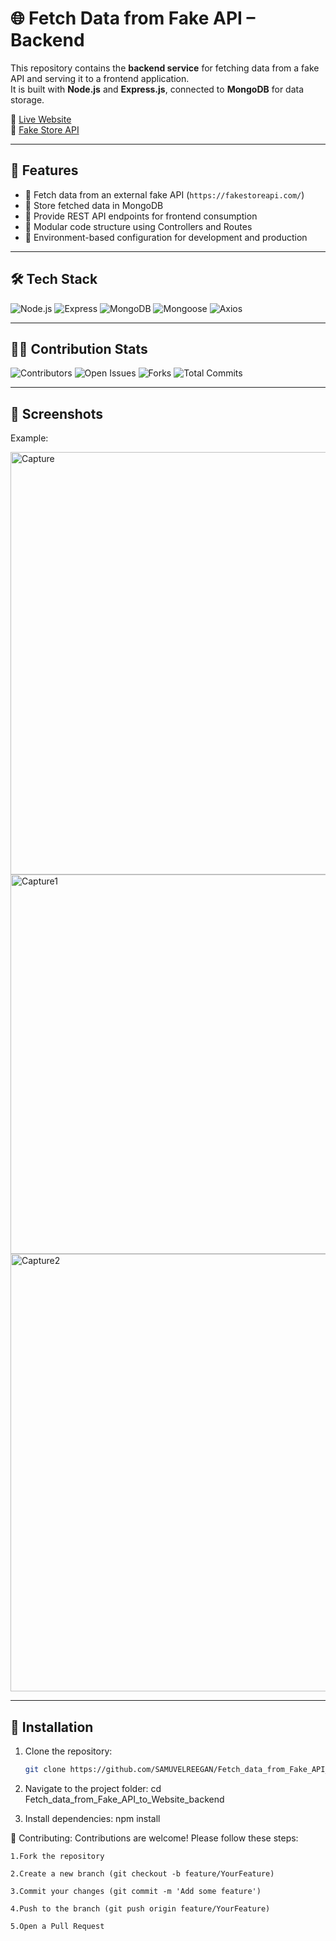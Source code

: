 # 🌐 Fetch Data from Fake API – Backend

This repository contains the **backend service** for fetching data from a fake API and serving it to a frontend application.  
It is built with **Node.js** and **Express.js**, connected to **MongoDB** for data storage.

🔗 [Live Website](https://api-communication-protocol.netlify.app/)  
🔗 [Fake Store API](https://fakestoreapi.com/)

---


## 🚀 Features

- 🔹 Fetch data from an external fake API (`https://fakestoreapi.com/`)  
- 🔹 Store fetched data in MongoDB  
- 🔹 Provide REST API endpoints for frontend consumption  
- 🔹 Modular code structure using Controllers and Routes  
- 🔹 Environment-based configuration for development and production  

---

## 🛠 Tech Stack

![Node.js](https://img.shields.io/badge/Node.js-339933?style=flat-square&logo=node.js&logoColor=white) ![Express](https://img.shields.io/badge/Express.js-000000?style=flat-square&logo=express&logoColor=white) ![MongoDB](https://img.shields.io/badge/MongoDB-47A248?style=flat-square&logo=mongodb&logoColor=white) ![Mongoose](https://img.shields.io/badge/Mongoose-880000?style=flat-square&logo=mongodb&logoColor=white) ![Axios](https://img.shields.io/badge/Axios-5A29E4?style=flat-square&logo=axios&logoColor=white) 
  
---

## 👩‍💻 Contribution Stats

![Contributors](https://img.shields.io/github/contributors/SAMUVELREEGAN/Fetch_data_from_Fake_API_to_Website?color=brightgreen&style=for-the-badge)  ![Open Issues](https://img.shields.io/github/issues/SAMUVELREEGAN/Fetch_data_from_Fake_API_to_Website?color=blue&style=for-the-badge) ![Forks](https://img.shields.io/github/forks/SAMUVELREEGAN/Fetch_data_from_Fake_API_to_Website?color=yellow&style=for-the-badge) ![Total Commits](https://img.shields.io/github/commits-since/SAMUVELREEGAN/Fetch_data_from_Fake_API_to_Website/initial-commit?style=flat-square)
 
 


---

## 📸 Screenshots

Example:

<img width="1573" height="676" alt="Capture" src="https://github.com/user-attachments/assets/b3f4b584-f20d-4c0c-8c39-cc044ebfd445" />
<img width="1597" height="607" alt="Capture1" src="https://github.com/user-attachments/assets/99105e54-1762-4b58-b54a-934b34a3a417" />
<img width="1592" height="700" alt="Capture2" src="https://github.com/user-attachments/assets/ec7a8884-3fea-42a9-8f61-3a06c5462b0b" />


---


## 🔗 Installation

1. Clone the repository:  
   ```bash
   git clone https://github.com/SAMUVELREEGAN/Fetch_data_from_Fake_API_to_Website_backend.git

2. Navigate to the project folder:
  cd Fetch_data_from_Fake_API_to_Website_backend

3. Install dependencies:
  npm install


🤝 Contributing:
    Contributions are welcome! Please follow these steps:

    1.Fork the repository

    2.Create a new branch (git checkout -b feature/YourFeature)

    3.Commit your changes (git commit -m 'Add some feature')

    4.Push to the branch (git push origin feature/YourFeature)

    5.Open a Pull Request


